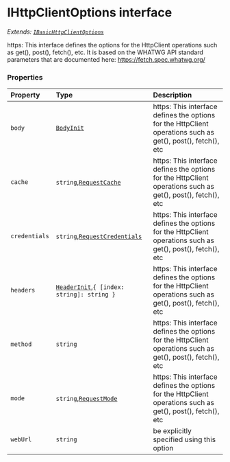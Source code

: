 # IHttpClientOptions interface

_Extends: [`IBasicHttpClientOptions`](ibasichttpclientoptions.md)_



https: 
This interface defines the options for the HttpClient operations such as 
get(), post(), fetch(), etc. It is based on the WHATWG API standard 
parameters that are documented here: 
https://fetch.spec.whatwg.org/




### Properties

| Property	   | Type	| Description|
|:-------------|:-------|:-----------|
|`body`      | [`BodyInit`](whatwg-fetch-module.md#types) | https:  This interface defines the options for the HttpClient operations such as  get(), post(), fetch(), etc |
|`cache`      | `string`,[`RequestCache`](requestcache.md) | https:  This interface defines the options for the HttpClient operations such as  get(), post(), fetch(), etc |
|`credentials`      | `string`,[`RequestCredentials`](requestcredentials.md) | https:  This interface defines the options for the HttpClient operations such as  get(), post(), fetch(), etc |
|`headers`      | [`HeaderInit`](whatwg-fetch-module.md#types),`{ [index: string]: string }` | https:  This interface defines the options for the HttpClient operations such as  get(), post(), fetch(), etc |
|`method`      | `string` | https:  This interface defines the options for the HttpClient operations such as  get(), post(), fetch(), etc |
|`mode`      | `string`,[`RequestMode`](requestmode.md) | https:  This interface defines the options for the HttpClient operations such as  get(), post(), fetch(), etc |
|`webUrl`      | `string` | be explicitly specified using this option |





